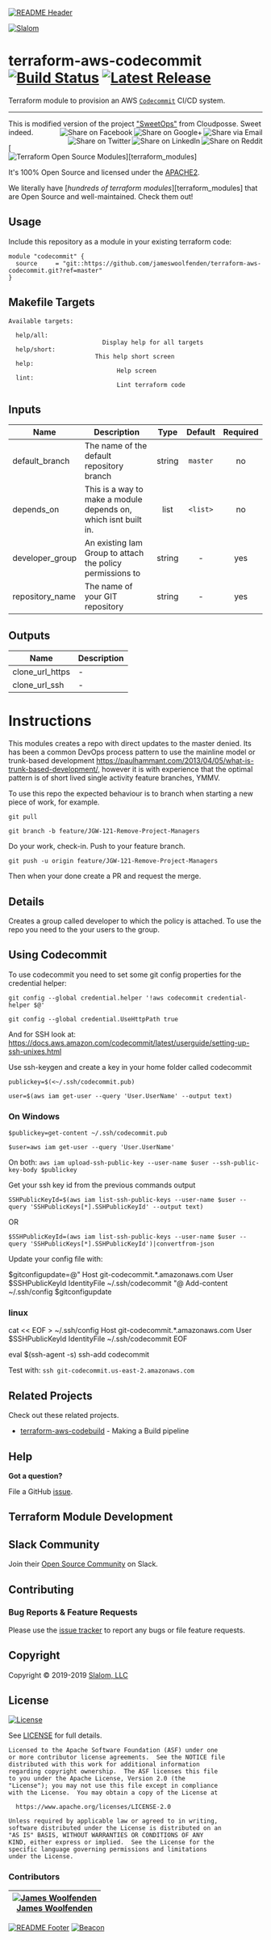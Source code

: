 <!-- This file was automatically generated by the `build-harness`. Make all changes to `README.yaml` and run `make readme` to rebuild this file. -->
[![README Header][readme_header_img]][readme_header_link]

[![Slalom][logo]](https://slalom.com)

# terraform-aws-codecommit [![Build Status](https://travis-ci.org/jameswoolfenden/terraform-aws-codecommit.svg?branch=master)](https://travis-ci.org/jameswoolfenden/terraform-aws-codecommit) [![Latest Release](https://img.shields.io/github/release/jameswoolfenden/terraform-aws-codecommit.svg)](https://github.com/jameswoolfenden/terraform-aws-codecommit/releases/latest)


Terraform module to provision an AWS [`Codecommit`](https://aws.amazon.com/codecommit/) CI/CD system.


---

This is modified version of the project ["SweetOps"](https://cpco.io/sweetops) from Cloudposse. Sweet indeed.
[<img align="right" title="Share via Email" src="https://docs.cloudposse.com/images/ionicons/ios-email-outline-2.0.1-16x16-999999.svg"/>][share_email]
[<img align="right" title="Share on Google+" src="https://docs.cloudposse.com/images/ionicons/social-googleplus-outline-2.0.1-16x16-999999.svg" />][share_googleplus]
[<img align="right" title="Share on Facebook" src="https://docs.cloudposse.com/images/ionicons/social-facebook-outline-2.0.1-16x16-999999.svg" />][share_facebook]
[<img align="right" title="Share on Reddit" src="https://docs.cloudposse.com/images/ionicons/social-reddit-outline-2.0.1-16x16-999999.svg" />][share_reddit]
[<img align="right" title="Share on LinkedIn" src="https://docs.cloudposse.com/images/ionicons/social-linkedin-outline-2.0.1-16x16-999999.svg" />][share_linkedin]
[<img align="right" title="Share on Twitter" src="https://docs.cloudposse.com/images/ionicons/social-twitter-outline-2.0.1-16x16-999999.svg" />][share_twitter]


[![Terraform Open Source Modules](https://docs.cloudposse.com/images/terraform-open-source-modules.svg)][terraform_modules]



It's 100% Open Source and licensed under the [APACHE2](LICENSE).







We literally have [*hundreds of terraform modules*][terraform_modules] that are Open Source and well-maintained. Check them out!







## Usage

Include this repository as a module in your existing terraform code:

```hcl
module "codecommit" {
  source     = "git::https://github.com/jameswoolfenden/terraform-aws-codecommit.git?ref=master"
}
```






## Makefile Targets
```
Available targets:

  help/all:                          Display help for all targets
  help/short:                        This help short screen
  help:                              Help screen
  lint:                              Lint terraform code

```
## Inputs

| Name | Description | Type | Default | Required |
|------|-------------|:----:|:-----:|:-----:|
| default_branch | The name of the default repository branch | string | `master` | no |
| depends_on | This is a way to make a module depends on, which isnt built in. | list | `<list>` | no |
| developer_group | An existing Iam Group to attach the policy permissions to | string | - | yes |
| repository_name | The name of your GIT repository | string | - | yes |

## Outputs

| Name | Description |
|------|-------------|
| clone_url_https | - |
| clone_url_ssh | - |

# Instructions

This modules creates a repo with direct updates to the master denied. Its has been a common DevOps process pattern to use the mainline model or trunk-based development <https://paulhammant.com/2013/04/05/what-is-trunk-based-development/,> however it is with experience that the optimal pattern is of short lived single activity feature branches, YMMV.

To use this repo the expected behaviour is to branch when starting a new piece of work, for example.

`git pull`

`git branch -b feature/JGW-121-Remove-Project-Managers`

Do your work, check-in.
Push to your feature branch.

`git push -u origin feature/JGW-121-Remove-Project-Managers`

Then when your done create a PR and request the merge.

## Details

Creates a group called developer to which the policy is attached.
To use the repo you need to the your users to the group.

## Using Codecommit

To use codecommit you need to set some git config properties for the credential helper:

`git config --global credential.helper '!aws codecommit credential-helper $@'`

`git config --global credential.UseHttpPath true`

And for SSH look at: <https://docs.aws.amazon.com/codecommit/latest/userguide/setting-up-ssh-unixes.html>

Use ssh-keygen and create a key in your home folder called codecommit

`publickey=$(<~/.ssh/codecommit.pub)`

`user=$(aws iam get-user --query 'User.UserName' --output text)`

### On Windows

`$publickey=get-content ~/.ssh/codecommit.pub`

`$user=aws iam get-user --query 'User.UserName'`

On both:
`aws iam upload-ssh-public-key --user-name $user --ssh-public-key-body $publickey`

Get your ssh key id from the previous commands output

`SSHPublicKeyId=$(aws iam list-ssh-public-keys --user-name $user --query 'SSHPublicKeys[*].SSHPublicKeyId' --output text)`

OR

`$SSHPublicKeyId=(aws iam list-ssh-public-keys --user-name $user --query 'SSHPublicKeys[*].SSHPublicKeyId')|convertfrom-json`

Update your config file with:

$gitconfigupdate=@"
Host git-codecommit.*.amazonaws.com
  User $SSHPublicKeyId
IdentityFile ~/.ssh/codecommit
"@
Add-content ~/.ssh/config \$gitconfigupdate

### linux

cat << EOF > ~/.ssh/config
Host git-codecommit.\*.amazonaws.com
User \$SSHPublicKeyId
IdentityFile ~/.ssh/codecommit
EOF

eval \$(ssh-agent -s)
ssh-add codecommit

Test with:
`ssh git-codecommit.us-east-2.amazonaws.com`




## Related Projects

Check out these related projects.

- [terraform-aws-codebuild](https://github.com/jameswoolfenden/terraform-aws-codebuild) - Making a Build pipeline



## Help

**Got a question?**

File a GitHub [issue](https://github.com/jameswoolfenden/terraform-aws-codecommit/issues).



## Terraform Module Development



## Slack Community

Join their [Open Source Community][slack] on Slack.

## Contributing

### Bug Reports & Feature Requests

Please use the [issue tracker](https://github.com/jameswoolfenden/terraform-aws-codecommit/issues) to report any bugs or file feature requests.


## Copyright

Copyright © 2019-2019 [Slalom, LLC](https://cpco.io/copyright)



## License

[![License](https://img.shields.io/badge/License-Apache%202.0-blue.svg)](https://opensource.org/licenses/Apache-2.0)

See [LICENSE](LICENSE) for full details.

    Licensed to the Apache Software Foundation (ASF) under one
    or more contributor license agreements.  See the NOTICE file
    distributed with this work for additional information
    regarding copyright ownership.  The ASF licenses this file
    to you under the Apache License, Version 2.0 (the
    "License"); you may not use this file except in compliance
    with the License.  You may obtain a copy of the License at

      https://www.apache.org/licenses/LICENSE-2.0

    Unless required by applicable law or agreed to in writing,
    software distributed under the License is distributed on an
    "AS IS" BASIS, WITHOUT WARRANTIES OR CONDITIONS OF ANY
    KIND, either express or implied.  See the License for the
    specific language governing permissions and limitations
    under the License.











### Contributors

|  [![James Woolfenden][jameswoolfenden_avatar]][jameswoolfenden_homepage]<br/>[James Woolfenden][jameswoolfenden_homepage] |
|---|

  [jameswoolfenden_homepage]: https://github.com/jameswoolfenden
  [jameswoolfenden_avatar]: https://github.com/jameswoolfenden.png?size=150



[![README Footer][readme_footer_img]][readme_footer_link]
[![Beacon][beacon]][website]

  [logo]: https://slalom.com/sites/all/themes/slalom_bootstrap/images/slalom-logo-white@2x.png
  [website]: https://slalom.com
  [github]: https://github.com/jameswoolfenden
  [slack]: https://cpco.io/slack
  [linkedin]: https://www.linkedin.com/company/slalom-consulting/
  [twitter]: https://twitter.com/Slalom
  [readme_header_img]: https://cloudposse.com/readme/header/img?repo=jameswoolfenden/terraform-aws-codecommit
  [readme_header_link]: https://cloudposse.com/readme/header/link?repo=jameswoolfenden/terraform-aws-codecommit
  [readme_footer_img]: https://cloudposse.com/readme/footer/img?repo=jameswoolfenden/terraform-aws-codecommit
  [readme_footer_link]: https://cloudposse.com/readme/footer/link?repo=jameswoolfenden/terraform-aws-codecommit
  [share_twitter]: https://twitter.com/intent/tweet/?text=terraform-aws-codecommit&url=https://github.com/jameswoolfenden/terraform-aws-codecommit
  [share_linkedin]: https://www.linkedin.com/shareArticle?mini=true&title=terraform-aws-codecommit&url=https://github.com/jameswoolfenden/terraform-aws-codecommit
  [share_reddit]: https://reddit.com/submit/?url=https://github.com/jameswoolfenden/terraform-aws-codecommit
  [share_facebook]: https://facebook.com/sharer/sharer.php?u=https://github.com/jameswoolfenden/terraform-aws-codecommit
  [share_googleplus]: https://plus.google.com/share?url=https://github.com/jameswoolfenden/terraform-aws-codecommit
  [share_email]: mailto:?subject=terraform-aws-codecommit&body=https://github.com/jameswoolfenden/terraform-aws-codecommit
  [beacon]: https://ga-beacon.cloudposse.com/UA-76589703-4/jameswoolfenden/terraform-aws-codecommit?pixel&cs=github&cm=readme&an=terraform-aws-codecommit
